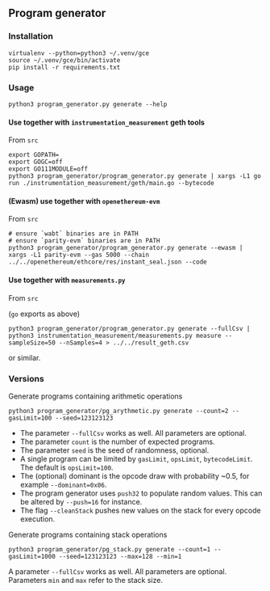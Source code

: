 ## Program generator

### Installation

```
virtualenv --python=python3 ~/.venv/gce
source ~/.venv/gce/bin/activate
pip install -r requirements.txt
```

### Usage

```
python3 program_generator.py generate --help
```

#### Use together with `instrumentation_measurement` geth tools

From `src`

```
export GOPATH=
export GOGC=off
export GO111MODULE=off
python3 program_generator/program_generator.py generate | xargs -L1 go run ./instrumentation_measurement/geth/main.go --bytecode
```

#### (Ewasm) use together with `openethereum-evm`

From `src`

```
# ensure `wabt` binaries are in PATH
# ensure `parity-evm` binaries are in PATH
python3 program_generator/program_generator.py generate --ewasm | xargs -L1 parity-evm --gas 5000 --chain ../../openethereum/ethcore/res/instant_seal.json --code
```

#### Use together with `measurements.py`

From `src`

(`go` exports as above)

```
python3 program_generator/program_generator.py generate --fullCsv | python3 instrumentation_measurement/measurements.py measure --sampleSize=50 --nSamples=4 > ../../result_geth.csv
```

or similar.

### Versions

Generate programs containing arithmetic operations

```
python3 program_generator/pg_arythmetic.py generate --count=2 --gasLimit=100 --seed=123123123
```

- The parameter `--fullCsv` works as well. All parameters are optional. 
- The parameter `count` is the number of expected programs.
- The parameter `seed` is the seed of randomness, optional.
- A single program can be limited by `gasLimit`, `opsLimit`, `bytecodeLimit`. The default is `opsLimit=100`.
- The (optional) dominant is the opcode draw with probability ~0.5, for example `--dominant=0x06`.
- The program generator uses `push32` to populate random values. This can be altered by `--push=16` for instance.
- The flag `--cleanStack` pushes new values on the stack for every opcode execution.

Generate programs containing stack operations

```
python3 program_generator/pg_stack.py generate --count=1 --gasLimit=1000 --seed=123123123 --max=128 --min=1
```

A parameter `--fullCsv` works as well. All parameters are optional.
Parameters `min` and `max` refer to the stack size.
